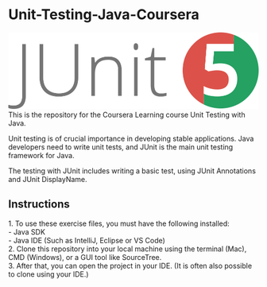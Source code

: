 # Unit-Testing-Java-Coursera
<img src="https://github.com/LusineKarapetyan/Unit-Testing-Java-Coursera/blob/main/junit5-banner.png" />
This is the repository for the Coursera Learning course Unit Testing with Java.


Unit testing is of crucial importance in developing stable applications. 
Java developers need to write unit tests, and JUnit is the main unit testing framework for Java. 

The testing with JUnit includes writing a basic test, using JUnit Annotations and JUnit DisplayName.

<H2>Instructions</H2>
1. To use these exercise files, you must have the following installed:<br>
  - Java SDK <br>
  - Java IDE (Such as IntelliJ, Eclipse or VS Code) <br>
2. Clone this repository into your local machine using the terminal (Mac), CMD (Windows), or a GUI tool like SourceTree. <br>
3. After that, you can open the project in your IDE. (It is often also possible to clone using your IDE.)